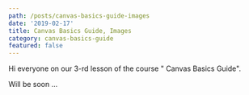 ```yaml
---
path: /posts/canvas-basics-guide-images
date: '2019-02-17'
title: Canvas Basics Guide, Images
category: canvas-basics-guide
featured: false
---
```


Hi everyone on our 3-rd lesson of the course " Canvas Basics Guide".

Will be soon ...
